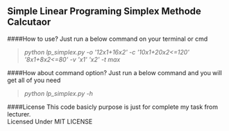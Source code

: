## Simple Linear Programing Simplex Methode Calcutaor

####How to use?
Just run a below command on your terminal or cmd 
> <i>python lp_simplex.py -o '12*x1+16*x2' -c '10*x1+20*x2<=120' '8*x1+8*x2<=80' -v 'x1' 'x2' -t max</i>

####How about command option?
Just run a below command and you will get all of you need
> <i>python lp_simplex.py -h</i>

####License
This code basicly purpose is just for complete my task from lecturer.<br>
Licensed Under MIT LICENSE
